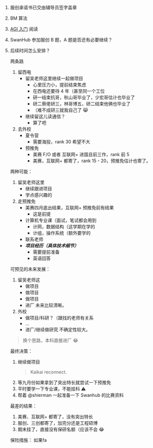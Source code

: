 1. 服创承诺书已交由辅导员签字盖章
2. BM 算法
3. [AGI 入门](https://waytoagi.feishu.cn/wiki/F8OMwrI3TisTPokQAJHcMG2knBh) 阅读
4. SwanHub 参加服创 B 题，A 题是否还有必要继续？
5. 后续时间怎么安排？

	两条路
	1. 留西电
		+ 留吴老师这里继续一起做项目
			+ 心里压力小，提前结束焦虑
			+ 在西电还要待 4 年（甚至同一个工位
			+ 研一结束抗哥，秋山哥毕业了，少宏哥估计也毕业了
			+ 研二蔡佬研三，林哥博五，研二结束他俩也毕业了
			+ （难不成研三就我自己了 😹
		+ 继续留这儿读通信？
			+ 算了吧
	1. 去外校
		+ 夏令营
			+ 需要海投，rank 30 希望不大
		+ 预推免
			+ 美赛 F/O 或者 互联网+ 进国且前三作，rank 前 5
			+ 美赛，互联网+ 都寄了，rank 15 - 20，预推免估计也寄了。

	两种可能：
	1. 留吴老师这里
		+ 继续跟进项目
		+ 学点感兴趣的
	1. 走预推免
		+ 美赛四月底出结果，互联网+ 预推免前有结果
			+ 这是前提
		+ 计算机专业课（面试，笔试都会用到
			+ 计网，数据结构（这学期在学的
			+ 计组，操作系统（额外要学的
		+ 联系老师
		+ ***项目经历（具体技术细节）***
			+ 需要提前准备
			+ 英语回答

	可预见的未来发展：
	1. 留吴老师这
		+ 做项目
		+ 做项目
		+ 做项目
		+ 进厂
		未来比较清晰。
	1. 外校
		+ 做项目/科研？（跟找的老师有关系
		+ ...
		+ 进厂/继续做研究
		不确定性较大。
	> 换个思路，本科直接进厂 😂

	最终决策：
	1. 继续做项目
		> Kaikai reconnect.
	1. 等九月份如果拿到了突出特长就尝试一下预推免
	1. 平时要学一下专业课，不能挂科 ⚠
	1. 帮着 @shierman 一起准备一下 Swanhub 的比赛资料

	最差的结果：
	1. 美赛、互联网+ 都寄了，没有突出特长
	2. 服创、三创都寄了，加完分还是工程硕博
	3. 期末挂了，直接没有保研名额（应该不会 😂

	保险措施：
	如果fa


